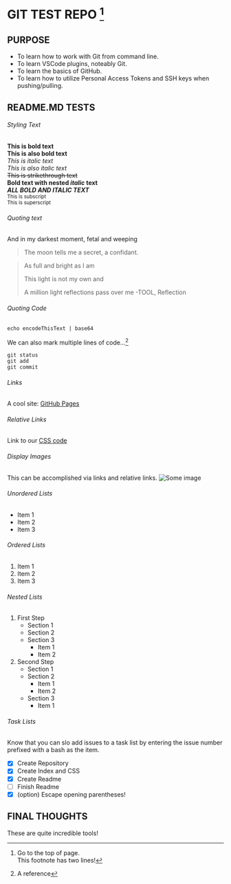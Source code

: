 # GIT TEST REPO [^2]

## PURPOSE
- To learn how to work with Git from command line.
- To learn VSCode plugins, noteably Git.
- To learn the basics of GitHub.
- To learn how to utilize Personal Access Tokens and SSH keys when pushing/pulling.

## README.MD TESTS

###### Styling Text
**This is bold text**  
__This is also bold text__  
*This is italic text*  
_This is also italic text_  
~~This is strikethrough text~~  
**Bold text with nested _italic_ text**  
***ALL BOLD AND ITALIC TEXT***  
<sub>This is subscript</sub>  
<sup>This is superscript</sup>  

###### Quoting text
And in my darkest moment, fetal and weeping  
> The moon tells me a secret, a confidant.
<blockquote>
As full and bright as I am

This light is not my own and

A million light reflections pass over me  -TOOL, Reflection
</blockquote>

###### Quoting Code
`echo encodeThisText | base64`

We can also mark multiple lines of code...[^1]

```
git status
git add
git commit
```

###### Links
A cool site: [GitHub Pages](https://pages.github.com/)

###### Relative Links
Link to our [CSS code](resources/css/main.css)

###### Display Images
This can be accomplished via links and relative links.
![Some image](https://myoctocat.com/assets/images/base-octocat.svg)

###### Unordered Lists
- Item 1
- Item 2
- Item 3

###### Ordered Lists
1. Item 1
2. Item 2
3. Item 3

###### Nested Lists
1. First Step
   - Section 1
   - Section 2
   - Section 3
     - Item 1
     - Item 2
2. Second Step
   - Section 1
   - Section 2
     - Item 1
     - Item 2
   - Section 3
     - Item 1

###### Task Lists
Know that you can slo add issues to a task list by entering the issue number prefixed with a bash as the item.
- [x] Create Repository
- [x] Create Index and CSS
- [x] Create Readme
- [ ] Finish Readme
- [x] \(option) Escape opening parentheses!

## FINAL THOUGHTS
These are quite incredible tools!

[^1]: A reference

[^2]: Go to the top of page.  
  This footnote has two lines!